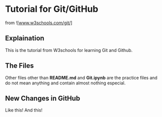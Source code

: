 # Tutorial for Git/GitHub
from ![www.w3schools.com/git/]

## Explaination
This is the tutorial from W3schools for learning Git and Github.

## The Files
Other files other than **README.md** and **Git.ipynb** are the practice files and do not mean anything and contain almost nothing especial.

## New Changes in GitHub
Like this!<nb>
And this!
